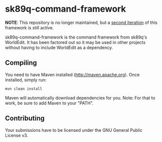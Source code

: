 sk89q-command-framework
=======================

**NOTE**: This repository is no longer maintained, but a [second iteration](https://github.com/Electroid/intake) of this framework is still active.

sk89q-command-framework is the command framework from sk89q's WorldEdit. It has been factored out so it may be used in other projects without having to include WorldEdit as a dependency.

Compiling
---------

You need to have Maven installed (http://maven.apache.org). Once installed, simply run:

    mvn clean install

Maven will automatically download dependencies for you. Note: For that to work, be sure to add Maven to your "PATH".

Contributing
------------

Your submissions have to be licensed under the GNU General Public License v3.
